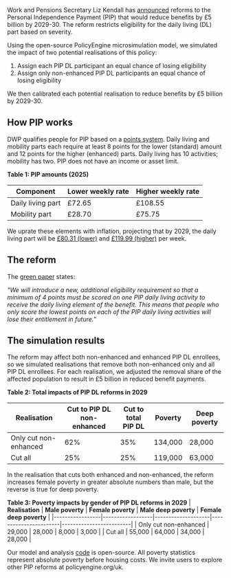 Work and Pensions Secretary Liz Kendall has [announced](https://www.gov.uk/government/consultations/pathways-to-work-reforming-benefits-and-support-to-get-britain-working-green-paper/pathways-to-work-reforming-benefits-and-support-to-get-britain-working-green-paper#section-1--what-the-reformed-system-will-look-like) reforms to the Personal Independence Payment (PIP) that would reduce benefits by £5 billion by 2029-30. The reform restricts eligibility for the daily living (DL) part based on severity.

Using the open-source PolicyEngine microsimulation model, we simulated the impact of two potential realisations of this policy:

1. Assign each PIP DL participant an equal chance of losing eligibility
2. Assign only non-enhanced PIP DL participants an equal chance of losing eligibility

We then calibrated each potential realisation to reduce benefits by £5 billion by 2029-30.

## How PIP works

DWP qualifies people for PIP based on a [points system](https://www.legislation.gov.uk/uksi/2013/377). Daily living and mobility parts each require at least 8 points for the lower (standard) amount and 12 points for the higher (enhanced) parts. Daily living has 10 activities; mobility has two. PIP does not have an income or asset limit.

**Table 1: PIP amounts (2025)**

| **Component**     | **Lower weekly rate** | **Higher weekly rate** |
| ----------------- | --------------------- | ---------------------- |
| Daily living part | £72.65                | £108.55                |
| Mobility part     | £28.70                | £75.75                 |

We uprate these elements with inflation, projecting that by 2029, the daily living part will be [£80.31 (lower)](https://policyengine.org/uk/policy?reform=1&focus=gov.dwp.pip.daily_living.standard) and [£119.99 (higher)](https://policyengine.org/uk/policy?reform=1&focus=gov.dwp.pip.daily_living.enhanced) per week.

## The reform

The [green paper](https://www.gov.uk/government/consultations/pathways-to-work-reforming-benefits-and-support-to-get-britain-working-green-paper/pathways-to-work-reforming-benefits-and-support-to-get-britain-working-green-paper#section-1--what-the-reformed-system-will-look-like) states:

_"We will introduce a new, additional eligibility requirement so that a minimum of 4 points must be scored on one PIP daily living activity to receive the daily living element of the benefit. This means that people who only score the lowest points on each of the PIP daily living activities will lose their entitlement in future."_

## The simulation results

The reform may affect both non-enhanced and enhanced PIP DL enrollees, so we simulated realisations that remove both non-enhanced only and all PIP DL enrollees. For each realisation, we adjusted the removal share of the affected population to result in £5 billion in reduced benefit payments.

**Table 2: Total impacts of PIP DL reforms in 2029**

| **Realisation**       | **Cut to PIP DL non-enhanced** | **Cut to total PIP DL** | **Poverty** | **Deep poverty** |
| --------------------- | ------------------------------ | ----------------------- | ----------- | ---------------- |
| Only cut non-enhanced | 62%                            | 35%                     | 134,000     | 28,000           |
| Cut all               | 25%                            | 25%                     | 119,000     | 63,000           |

In the realisation that cuts both enhanced and non-enhanced, the reform increases female poverty in greater absolute numbers than male, but the reverse is true for deep poverty.

**Table 3: Poverty impacts by gender of PIP DL reforms in 2029**
| **Realisation** | **Male poverty** | **Female poverty** | **Male deep poverty** | **Female deep poverty** |
|-----------------|------------------|--------------------|-----------------------|-------------------------|
| Only cut non-enhanced | 29,000 | 28,000 | 8,000 | 3,000 |
| Cut all | 55,000 | 64,000 | 34,000 | 28,000 |

Our model and analysis [code](https://gist.github.com/nikhilwoodruff/1d1b89276162a09aa81061d6abd6e21a) is open-source. All poverty statistics represent absolute poverty before housing costs. We invite users to explore other PIP reforms at policyengine.org/uk.
